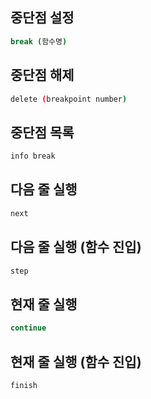 ## 중단점 설정
```sh
break (함수명)
```
## 중단점 해제
```sh
delete (breakpoint number)
```
## 중단점 목록
```sh
info break
```
## 다음 줄 실행
```sh
next
```
## 다음 줄 실행 (함수 진입)
```sh
step
```
## 현재 줄 실행
```sh
continue
```
## 현재 줄 실행 (함수 진입)
```sh
finish
```
